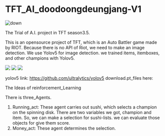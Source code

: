 # TFT_AI_doodoongdeungjang-V1
![down](https://user-images.githubusercontent.com/55366212/92316965-23ef3180-f036-11ea-849d-ac8cd2b0efba.jpg)

The Trial of A.I. project in TFT season3.5.

This is an opensource project of TFT, which is an Auto Battler game made by RIOT.
Because there is no API of Riot, we need to make an image detection.
We use Yolov5 for image detection. we trained items, itemboxes, and other champions with Yolov5.

<div>
  <img src="https://user-images.githubusercontent.com/55366212/92317304-1f2c7c80-f03a-11ea-9b2a-70e43025ec3f.jpg">
  <img src="https://user-images.githubusercontent.com/55366212/92317333-6450ae80-f03a-11ea-9e89-9bef55b87fb2.jpg">
  <img src="https://user-images.githubusercontent.com/55366212/92317381-d32e0780-f03a-11ea-815d-448fa9fe225e.jpg">
 </div>

yolov5 link: https://github.com/ultralytics/yolov5
download.pt_files here: 

The Ideas of reinforcement_Learning

There is three_Agents.

1. Running_act:
   These agent carries out sushi, which selects a champion on the spinning disk.
   There are two variables we got, champion and item. 
   So, we can make a selection for sushi-lists.
   we can evaluate those objects for give them score.
2. Money_act:
   These agent determines the selection.

